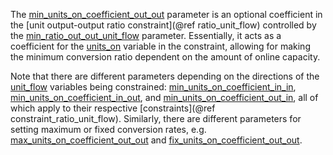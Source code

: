 The [min\_units\_on\_coefficient\_out\_out](@ref) parameter is an optional coefficient in the
[unit output-output ratio constraint](@ref ratio_unit_flow) controlled by the [min\_ratio\_out\_out\_unit\_flow](@ref) parameter.
Essentially, it acts as a coefficient for the [units\_on](@ref) variable in the constraint,
allowing for making the minimum conversion ratio dependent on the amount of online capacity.

Note that there are different parameters depending on the directions of the [unit\_flow](@ref) variables
being constrained: [min\_units\_on\_coefficient\_in\_in](@ref), [min\_units\_on\_coefficient\_in\_out](@ref), and
[min\_units\_on\_coefficient\_out\_in](@ref), all of which apply to their respective [constraints](@ref constraint_ratio_unit_flow).
Similarly, there are different parameters for setting maximum or fixed conversion rates, e.g. 
[max\_units\_on\_coefficient\_out\_out](@ref) and [fix\_units\_on\_coefficient\_out\_out](@ref).
